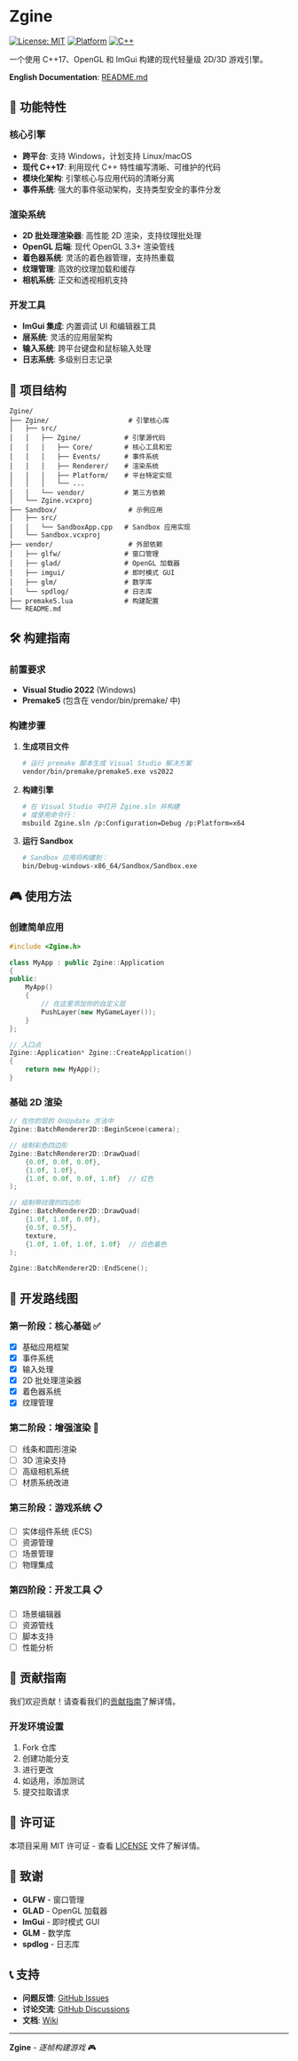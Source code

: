 # Zgine

[![License: MIT](https://img.shields.io/badge/License-MIT-yellow.svg)](https://opensource.org/licenses/MIT)
[![Platform](https://img.shields.io/badge/platform-Windows-blue.svg)](https://github.com/yourusername/Zgine)
[![C++](https://img.shields.io/badge/C%2B%2B-17-blue.svg)](https://en.cppreference.com/w/cpp/17)

一个使用 C++17、OpenGL 和 ImGui 构建的现代轻量级 2D/3D 游戏引擎。

**English Documentation**: [README.md](README.md)

## 🚀 功能特性

### 核心引擎
- **跨平台**: 支持 Windows，计划支持 Linux/macOS
- **现代 C++17**: 利用现代 C++ 特性编写清晰、可维护的代码
- **模块化架构**: 引擎核心与应用代码的清晰分离
- **事件系统**: 强大的事件驱动架构，支持类型安全的事件分发

### 渲染系统
- **2D 批处理渲染器**: 高性能 2D 渲染，支持纹理批处理
- **OpenGL 后端**: 现代 OpenGL 3.3+ 渲染管线
- **着色器系统**: 灵活的着色器管理，支持热重载
- **纹理管理**: 高效的纹理加载和缓存
- **相机系统**: 正交和透视相机支持

### 开发工具
- **ImGui 集成**: 内置调试 UI 和编辑器工具
- **层系统**: 灵活的应用层架构
- **输入系统**: 跨平台键盘和鼠标输入处理
- **日志系统**: 多级别日志记录

## 📁 项目结构

```
Zgine/
├── Zgine/                    # 引擎核心库
│   ├── src/
│   │   ├── Zgine/           # 引擎源代码
│   │   │   ├── Core/        # 核心工具和宏
│   │   │   ├── Events/      # 事件系统
│   │   │   ├── Renderer/    # 渲染系统
│   │   │   ├── Platform/    # 平台特定实现
│   │   │   └── ...
│   │   └── vendor/          # 第三方依赖
│   └── Zgine.vcxproj
├── Sandbox/                  # 示例应用
│   ├── src/
│   │   └── SandboxApp.cpp   # Sandbox 应用实现
│   └── Sandbox.vcxproj
├── vendor/                   # 外部依赖
│   ├── glfw/                # 窗口管理
│   ├── glad/                # OpenGL 加载器
│   ├── imgui/               # 即时模式 GUI
│   ├── glm/                 # 数学库
│   └── spdlog/              # 日志库
├── premake5.lua             # 构建配置
└── README.md
```

## 🛠️ 构建指南

### 前置要求
- **Visual Studio 2022** (Windows)
- **Premake5** (包含在 vendor/bin/premake/ 中)

### 构建步骤

1. **生成项目文件**
   ```bash
   # 运行 premake 脚本生成 Visual Studio 解决方案
   vendor/bin/premake/premake5.exe vs2022
   ```

2. **构建引擎**
   ```bash
   # 在 Visual Studio 中打开 Zgine.sln 并构建
   # 或使用命令行：
   msbuild Zgine.sln /p:Configuration=Debug /p:Platform=x64
   ```

3. **运行 Sandbox**
   ```bash
   # Sandbox 应用将构建到：
   bin/Debug-windows-x86_64/Sandbox/Sandbox.exe
   ```

## 🎮 使用方法

### 创建简单应用

```cpp
#include <Zgine.h>

class MyApp : public Zgine::Application
{
public:
    MyApp()
    {
        // 在这里添加你的自定义层
        PushLayer(new MyGameLayer());
    }
};

// 入口点
Zgine::Application* Zgine::CreateApplication()
{
    return new MyApp();
}
```

### 基础 2D 渲染

```cpp
// 在你的层的 OnUpdate 方法中
Zgine::BatchRenderer2D::BeginScene(camera);

// 绘制彩色四边形
Zgine::BatchRenderer2D::DrawQuad(
    {0.0f, 0.0f, 0.0f}, 
    {1.0f, 1.0f}, 
    {1.0f, 0.0f, 0.0f, 1.0f}  // 红色
);

// 绘制带纹理的四边形
Zgine::BatchRenderer2D::DrawQuad(
    {1.0f, 1.0f, 0.0f}, 
    {0.5f, 0.5f}, 
    texture, 
    {1.0f, 1.0f, 1.0f, 1.0f}  // 白色着色
);

Zgine::BatchRenderer2D::EndScene();
```

## 🎯 开发路线图

### 第一阶段：核心基础 ✅
- [x] 基础应用框架
- [x] 事件系统
- [x] 输入处理
- [x] 2D 批处理渲染器
- [x] 着色器系统
- [x] 纹理管理

### 第二阶段：增强渲染 🚧
- [ ] 线条和圆形渲染
- [ ] 3D 渲染支持
- [ ] 高级相机系统
- [ ] 材质系统改进

### 第三阶段：游戏系统 📋
- [ ] 实体组件系统 (ECS)
- [ ] 资源管理
- [ ] 场景管理
- [ ] 物理集成

### 第四阶段：开发工具 📋
- [ ] 场景编辑器
- [ ] 资源管线
- [ ] 脚本支持
- [ ] 性能分析

## 🤝 贡献指南

我们欢迎贡献！请查看我们的[贡献指南](CONTRIBUTING.md)了解详情。

### 开发环境设置
1. Fork 仓库
2. 创建功能分支
3. 进行更改
4. 如适用，添加测试
5. 提交拉取请求

## 📄 许可证

本项目采用 MIT 许可证 - 查看 [LICENSE](LICENSE) 文件了解详情。

## 🙏 致谢

- **GLFW** - 窗口管理
- **GLAD** - OpenGL 加载器
- **ImGui** - 即时模式 GUI
- **GLM** - 数学库
- **spdlog** - 日志库

## 📞 支持

- **问题反馈**: [GitHub Issues](https://github.com/yourusername/Zgine/issues)
- **讨论交流**: [GitHub Discussions](https://github.com/yourusername/Zgine/discussions)
- **文档**: [Wiki](https://github.com/yourusername/Zgine/wiki)

---

**Zgine** - *逐帧构建游戏* 🎮
